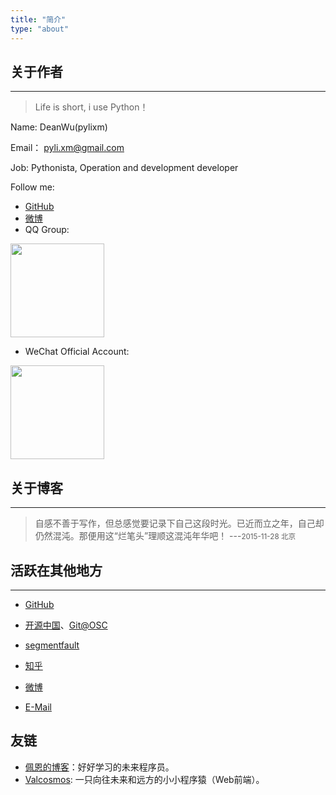 ```yaml
---
title: "简介"
type: "about"
---
```


## 关于作者 
---

>Life is short, i use Python！

Name: DeanWu(pylixm)

Email： pyli.xm@gmail.com 

Job: Pythonista, Operation and development developer

Follow me: 

  - [GitHub](https://github.com/pylixm)
  - [微博](http://weibo.com/2258086637)
  - QQ Group:

<img src="/static/imgs/qr_qq_group.png" width = "150" height = "150" />

  - WeChat Official Account:

<img src="/static/imgs/qr_wechat.png" width = "150" height = "150" />

## 关于博客
---

> 自感不善于写作，但总感觉要记录下自己这段时光。已近而立之年，自己却仍然混沌。那便用这“烂笔头”理顺这混沌年华吧！
> ---<small>2015-11-28 北京</small>


## 活跃在其他地方
---

* [GitHub](https://github.com/pylixm)

* [开源中国](http://my.oschina.net/u/877170/blog)、[Git@OSC](http://git.oschina.net/whlz)

* [segmentfault](http://segmentfault.com/u/pyli)

* [知乎](http://www.zhihu.com/people/pylixm)

* [微博](http://weibo.com/2258086637)

* [E-Mail](mailto:pyli.xm@gmail.com)


## 友链

- [佩恩的博客](https://www.wuyabala.com/#contact)：好好学习的未来程序员。
- [Valcosmos](https://www.valzt.cn/): 一只向往未来和远方的小小程序猿（Web前端）。